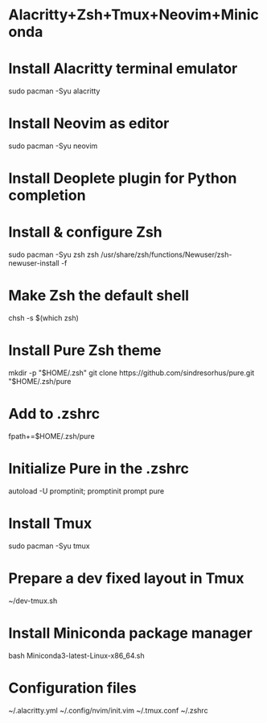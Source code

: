 # Alacritty+Zsh+Tmux+Neovim+Miniconda

# Install Alacritty terminal emulator
sudo pacman -Syu alacritty

# Install Neovim as editor 
sudo pacman -Syu neovim
# Install Deoplete plugin for Python completion

# Install & configure Zsh
sudo pacman -Syu zsh
zsh /usr/share/zsh/functions/Newuser/zsh-newuser-install -f
# Make Zsh the default shell
chsh -s $(which zsh)

# Install Pure Zsh theme
mkdir -p "$HOME/.zsh"
git clone https://github.com/sindresorhus/pure.git "$HOME/.zsh/pure
# Add to .zshrc
fpath+=$HOME/.zsh/pure
# Initialize Pure in the .zshrc
autoload -U promptinit; promptinit
prompt pure

# Install Tmux
sudo pacman -Syu tmux
# Prepare a dev fixed layout in Tmux
~/dev-tmux.sh

# Install Miniconda package manager
bash Miniconda3-latest-Linux-x86_64.sh

# Configuration files
~/.alacritty.yml
~/.config/nvim/init.vim
~/.tmux.conf
~/.zshrc
